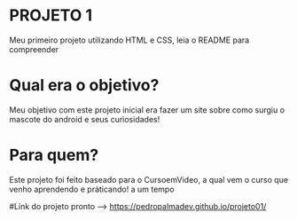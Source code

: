 # PROJETO 1

Meu primeiro projeto utilizando HTML e CSS, leia o README para compreender

# Qual era o objetivo?

Meu objetivo com este projeto inicial era fazer um site sobre como surgiu o mascote
do android e seus curiosidades!

# Para quem?
Este projeto foi feito baseado para o CursoemVideo, a qual vem o curso que venho aprendendo e práticando!
a um tempo

#Link do projeto pronto 
--> https://pedropalmadev.github.io/projeto01/
